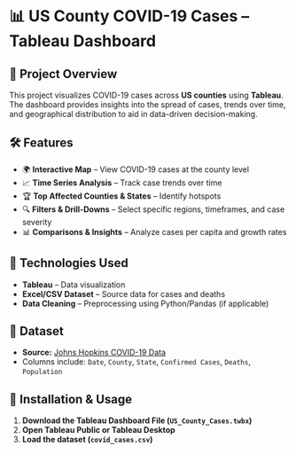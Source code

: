 # 📊 US County COVID-19 Cases – Tableau Dashboard  

## 📌 Project Overview  
This project visualizes COVID-19 cases across **US counties** using **Tableau**. The dashboard provides insights into the spread of cases, trends over time, and geographical distribution to aid in data-driven decision-making.  

## 🛠️ Features  
- 🌍 **Interactive Map** – View COVID-19 cases at the county level  
- 📈 **Time Series Analysis** – Track case trends over time  
- 🏆 **Top Affected Counties & States** – Identify hotspots  
- 🔍 **Filters & Drill-Downs** – Select specific regions, timeframes, and case severity  
- 📊 **Comparisons & Insights** – Analyze cases per capita and growth rates  

## 🚀 Technologies Used  
- **Tableau** – Data visualization  
- **Excel/CSV Dataset** – Source data for cases and deaths  
- **Data Cleaning** – Preprocessing using Python/Pandas (if applicable)  

## 📂 Dataset  
- **Source:** [Johns Hopkins COVID-19 Data](https://github.com/CSSEGISandData/COVID-19)  
- Columns include: `Date`, `County`, `State`, `Confirmed Cases`, `Deaths`, `Population`  

## 🔧 Installation & Usage  
1. **Download the Tableau Dashboard File (`US_County_Cases.twbx`)**  
2. **Open Tableau Public or Tableau Desktop**  
3. **Load the dataset (`covid_cases.csv`)**  


